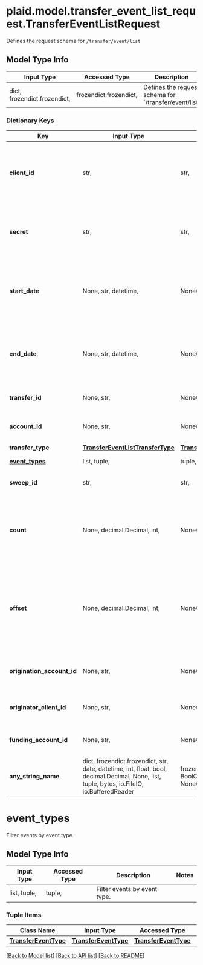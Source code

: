 # plaid.model.transfer_event_list_request.TransferEventListRequest

Defines the request schema for `/transfer/event/list`

## Model Type Info
Input Type | Accessed Type | Description | Notes
------------ | ------------- | ------------- | -------------
dict, frozendict.frozendict,  | frozendict.frozendict,  | Defines the request schema for &#x60;/transfer/event/list&#x60; | 

### Dictionary Keys
Key | Input Type | Accessed Type | Description | Notes
------------ | ------------- | ------------- | ------------- | -------------
**client_id** | str,  | str,  | Your Plaid API &#x60;client_id&#x60;. The &#x60;client_id&#x60; is required and may be provided either in the &#x60;PLAID-CLIENT-ID&#x60; header or as part of a request body. | [optional] 
**secret** | str,  | str,  | Your Plaid API &#x60;secret&#x60;. The &#x60;secret&#x60; is required and may be provided either in the &#x60;PLAID-SECRET&#x60; header or as part of a request body. | [optional] 
**start_date** | None, str, datetime,  | NoneClass, str,  | The start datetime of transfers to list. This should be in RFC 3339 format (i.e. &#x60;2019-12-06T22:35:49Z&#x60;) | [optional] value must conform to RFC-3339 date-time
**end_date** | None, str, datetime,  | NoneClass, str,  | The end datetime of transfers to list. This should be in RFC 3339 format (i.e. &#x60;2019-12-06T22:35:49Z&#x60;) | [optional] value must conform to RFC-3339 date-time
**transfer_id** | None, str,  | NoneClass, str,  | Plaid’s unique identifier for a transfer. | [optional] 
**account_id** | None, str,  | NoneClass, str,  | The account ID to get events for all transactions to/from an account. | [optional] 
**transfer_type** | [**TransferEventListTransferType**](TransferEventListTransferType.md) | [**TransferEventListTransferType**](TransferEventListTransferType.md) |  | [optional] 
**[event_types](#event_types)** | list, tuple,  | tuple,  | Filter events by event type. | [optional] 
**sweep_id** | str,  | str,  | Plaid’s unique identifier for a sweep. | [optional] 
**count** | None, decimal.Decimal, int,  | NoneClass, decimal.Decimal,  | The maximum number of transfer events to return. If the number of events matching the above parameters is greater than &#x60;count&#x60;, the most recent events will be returned. | [optional] if omitted the server will use the default value of 25
**offset** | None, decimal.Decimal, int,  | NoneClass, decimal.Decimal,  | The offset into the list of transfer events. When &#x60;count&#x60;&#x3D;25 and &#x60;offset&#x60;&#x3D;0, the first 25 events will be returned. When &#x60;count&#x60;&#x3D;25 and &#x60;offset&#x60;&#x3D;25, the next 25 events will be returned. | [optional] if omitted the server will use the default value of 0
**origination_account_id** | None, str,  | NoneClass, str,  | The origination account ID to get events for transfers from a specific origination account. | [optional] 
**originator_client_id** | None, str,  | NoneClass, str,  | Filter transfer events to only those with the specified originator client. | [optional] 
**funding_account_id** | None, str,  | NoneClass, str,  | Filter transfer events to only those with the specified &#x60;funding_account_id&#x60;. | [optional] 
**any_string_name** | dict, frozendict.frozendict, str, date, datetime, int, float, bool, decimal.Decimal, None, list, tuple, bytes, io.FileIO, io.BufferedReader | frozendict.frozendict, str, BoolClass, decimal.Decimal, NoneClass, tuple, bytes, FileIO | any string name can be used but the value must be the correct type | [optional]

# event_types

Filter events by event type.

## Model Type Info
Input Type | Accessed Type | Description | Notes
------------ | ------------- | ------------- | -------------
list, tuple,  | tuple,  | Filter events by event type. | 

### Tuple Items
Class Name | Input Type | Accessed Type | Description | Notes
------------- | ------------- | ------------- | ------------- | -------------
[**TransferEventType**](TransferEventType.md) | [**TransferEventType**](TransferEventType.md) | [**TransferEventType**](TransferEventType.md) |  | 

[[Back to Model list]](../../README.md#documentation-for-models) [[Back to API list]](../../README.md#documentation-for-api-endpoints) [[Back to README]](../../README.md)

